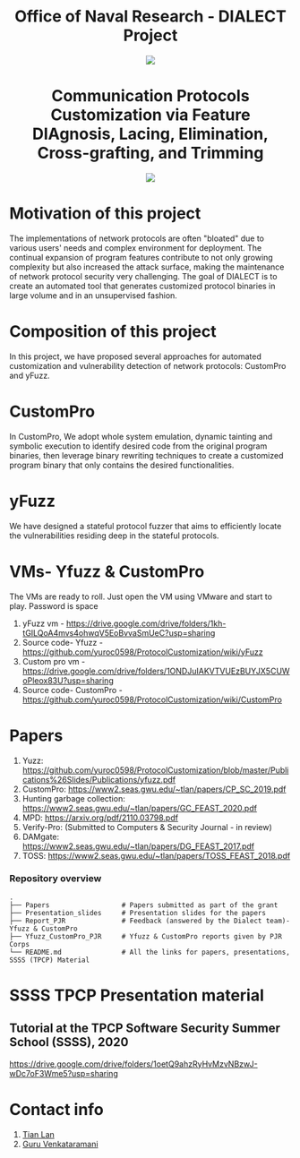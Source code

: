 <h1 align="center">Office of Naval Research - DIALECT Project </h1>
<p align="center">
  <img src="https://user-images.githubusercontent.com/68829206/151713416-38d91e85-c7b0-463e-8a62-5c5f268e6739.png"/>
</p>

<h1 align="center">Communication Protocols Customization via Feature DIAgnosis, Lacing, Elimination, Cross-grafting, and Trimming </h1>
<p align="center">
<img src="https://user-images.githubusercontent.com/68829206/151620115-50a76a50-b9cc-4a4d-97af-d911bb4911eb.png"/>
</p>

# Motivation of this project
The implementations of network protocols are often "bloated" due to various users' needs and complex environment for deployment. The continual expansion of program features contribute to not only growing complexity but also increased the attack surface, making the maintenance of network protocol security very challenging. The goal of DIALECT is to create an automated tool that generates customized protocol binaries in large volume and in an unsupervised fashion.

# Composition of this project
In this project, we have proposed several approaches for automated customization and vulnerability detection of network protocols: CustomPro and yFuzz.

# CustomPro
In CustomPro, We adopt whole system emulation, dynamic tainting and symbolic execution to identify desired code from the original program binaries, then leverage binary rewriting techniques to create a customized program binary that only contains the desired functionalities.

# yFuzz
We have designed a stateful protocol fuzzer that aims to efficiently locate the vulnerabilities residing deep in the stateful protocols.

# VMs- Yfuzz & CustomPro
The VMs are ready to roll. Just open the VM using VMware and start to play. 
Password is space

1. yFuzz vm - https://drive.google.com/drive/folders/1kh-tGILQoA4mvs4ohwqV5EoBvvaSmUeC?usp=sharing
2. Source code- Yfuzz - https://github.com/yuroc0598/ProtocolCustomization/wiki/yFuzz
3. Custom pro vm - https://drive.google.com/drive/folders/1ONDJuIAKVTVUEzBUYJX5CUWoPleox83U?usp=sharing 
4. Source code- CustomPro - https://github.com/yuroc0598/ProtocolCustomization/wiki/CustomPro

# Papers
1. Yuzz: https://github.com/yuroc0598/ProtocolCustomization/blob/master/Publications%26Slides/Publications/yfuzz.pdf
2. CustomPro: https://www2.seas.gwu.edu/~tlan/papers/CP_SC_2019.pdf
3. Hunting garbage collection: https://www2.seas.gwu.edu/~tlan/papers/GC_FEAST_2020.pdf
4. MPD: https://arxiv.org/pdf/2110.03798.pdf
5. Verify-Pro:  (Submitted to Computers & Security Journal - in review)
6. DAMgate: https://www2.seas.gwu.edu/~tlan/papers/DG_FEAST_2017.pdf
7. TOSS: https://www2.seas.gwu.edu/~tlan/papers/TOSS_FEAST_2018.pdf

### Repository overview 
    .
    ├── Papers                  # Papers submitted as part of the grant
    ├── Presentation_slides     # Presentation slides for the papers
    ├── Report_PJR              # Feedback (answered by the Dialect team)- Yfuzz & CustomPro
    ├── Yfuzz_CustomPro_PJR     # Yfuzz & CustomPro reports given by PJR Corps
    └── README.md               # All the links for papers, presentations, SSSS (TPCP) Material

# SSSS TPCP Presentation material
##  Tutorial at the TPCP Software Security Summer School (SSSS), 2020
https://drive.google.com/drive/folders/1oetQ9ahzRyHvMzvNBzwJ-wDc7oF3Wme5?usp=sharing

# Contact info
1. [Tian Lan](https://www2.seas.gwu.edu/~tlan/)
2. [Guru Venkataramani](https://www2.seas.gwu.edu/~guruv/)
